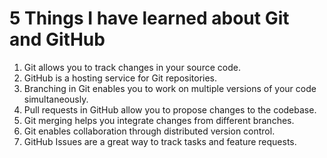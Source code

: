 # 5 Things I have learned about Git and GitHub
1. Git allows you to track changes in your source code.
2. GitHub is a hosting service for Git repositories.
3. Branching in Git enables you to work on multiple versions of your code simultaneously.
4. Pull requests in GitHub allow you to propose changes to the codebase.
5. Git merging helps you integrate changes from different branches.
6. Git enables collaboration through distributed version control.
7. GitHub Issues are a great way to track tasks and feature requests.
